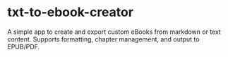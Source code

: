 # txt-to-ebook-creator
A simple app to create and export custom eBooks from markdown or text content. Supports formatting, chapter management, and output to EPUB/PDF.
